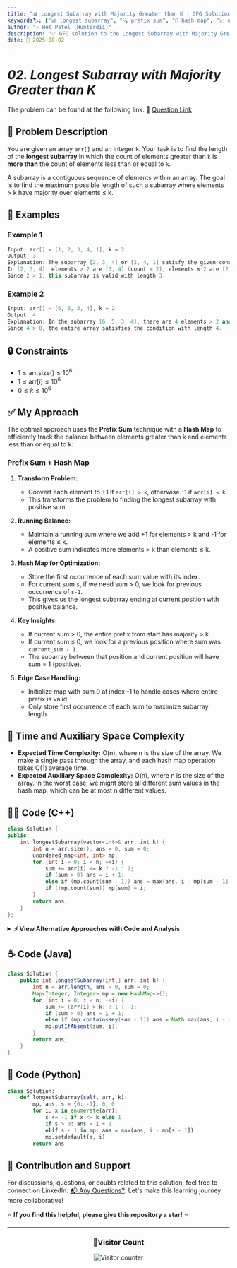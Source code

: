 ```yaml
---
title: "📊 Longest Subarray with Majority Greater than K | GFG Solution 🔍"
keywords🏷️: ["📊 longest subarray", "🔍 prefix sum", "📍 hash map", "📈 majority element", "📘 GFG", "🏁 competitive programming", "📚 DSA"]
author: "✍️ Het Patel (Hunterdii)"
description: "✅ GFG solution to the Longest Subarray with Majority Greater than K problem: find maximum length subarray where count of elements > k exceeds count of elements ≤ k using prefix sum technique. 🚀"
date: 📅 2025-08-02
---
```


# *02. Longest Subarray with Majority Greater than K*

The problem can be found at the following link: 🔗 [Question Link](https://www.geeksforgeeks.org/problems/longest-subarray-with-majority-greater-than-k/1)

## **🧩 Problem Description**

You are given an array `arr[]` and an integer `k`. Your task is to find the length of the **longest subarray** in which the count of elements greater than `k` is **more than** the count of elements less than or equal to `k`.

A subarray is a contiguous sequence of elements within an array. The goal is to find the maximum possible length of such a subarray where elements > k have majority over elements ≤ k.

## **📘 Examples**

### Example 1

```cpp
Input: arr[] = [1, 2, 3, 4, 1], k = 2
Output: 3
Explanation: The subarray [2, 3, 4] or [3, 4, 1] satisfy the given condition. 
In [2, 3, 4]: elements > 2 are [3, 4] (count = 2), elements ≤ 2 are [2] (count = 1).
Since 2 > 1, this subarray is valid with length 3.
```

### Example 2

```cpp
Input: arr[] = [6, 5, 3, 4], k = 2
Output: 4
Explanation: In the subarray [6, 5, 3, 4], there are 4 elements > 2 and 0 elements ≤ 2.
Since 4 > 0, the entire array satisfies the condition with length 4.
```

## **🔒 Constraints**

* $1 \le \text{arr.size()} \le 10^6$
* $1 \le \text{arr}[i] \le 10^6$
* $0 \le k \le 10^6$

## **✅ My Approach**

The optimal approach uses the **Prefix Sum** technique with a **Hash Map** to efficiently track the balance between elements greater than k and elements less than or equal to k:

### **Prefix Sum + Hash Map**

1. **Transform Problem:**
   * Convert each element to +1 if `arr[i] > k`, otherwise -1 if `arr[i] ≤ k`.
   * This transforms the problem to finding the longest subarray with positive sum.

2. **Running Balance:**
   * Maintain a running sum where we add +1 for elements > k and -1 for elements ≤ k.
   * A positive sum indicates more elements > k than elements ≤ k.

3. **Hash Map for Optimization:**
   * Store the first occurrence of each sum value with its index.
   * For current sum `s`, if we need sum > 0, we look for previous occurrence of `s-1`.
   * This gives us the longest subarray ending at current position with positive balance.

4. **Key Insights:**
   * If current sum > 0, the entire prefix from start has majority > k.
   * If current sum ≤ 0, we look for a previous position where sum was `current_sum - 1`.
   * The subarray between that position and current position will have sum = 1 (positive).

5. **Edge Case Handling:**
   * Initialize map with sum 0 at index -1 to handle cases where entire prefix is valid.
   * Only store first occurrence of each sum to maximize subarray length.

## 📝 Time and Auxiliary Space Complexity

* **Expected Time Complexity:** O(n), where n is the size of the array. We make a single pass through the array, and each hash map operation takes O(1) average time.
* **Expected Auxiliary Space Complexity:** O(n), where n is the size of the array. In the worst case, we might store all different sum values in the hash map, which can be at most n different values.

## **🧑‍💻 Code (C++)**

```cpp
class Solution {
public:
    int longestSubarray(vector<int>& arr, int k) {
        int n = arr.size(), ans = 0, sum = 0;
        unordered_map<int, int> mp;
        for (int i = 0; i < n; ++i) {
            sum += arr[i] <= k ? -1 : 1;
            if (sum > 0) ans = i + 1;
            else if (mp.count(sum - 1)) ans = max(ans, i - mp[sum - 1]);
            if (!mp.count(sum)) mp[sum] = i;
        }
        return ans;
    }
};
```

<details>
<summary><b>⚡ View Alternative Approaches with Code and Analysis</b></summary>

## 📊 **2️⃣ Two Pointer Sliding Window**

### 💡 Algorithm Steps:

1. Use running sum where ≤k adds -1 and >k adds +1 for balance calculation
2. Track count of elements ≤ k vs elements > k in current window
3. Expand window and update maximum when balance is positive
4. Use hash map to find previous positions with required balance

```cpp
class Solution {
public:
    int longestSubarray(vector<int>& arr, int k) {
        int ans = 0, balance = 0;
        unordered_map<int, int> mp;
        mp[0] = -1;
        for (int i = 0; i < arr.size(); ++i) {
            balance += arr[i] <= k ? -1 : 1;
            if (balance > 0) ans = i + 1;
            else if (mp.count(balance - 1)) ans = max(ans, i - mp[balance - 1]);
            if (!mp.count(balance)) mp[balance] = i;
        }
        return ans;
    }
};
```

### 📝 **Complexity Analysis:**

* **Time:** ⏱️ O(n) - Single pass with hash map lookups
* **Auxiliary Space:** 💾 O(n) - Hash map for balance tracking

### ✅ **Why This Approach?**

* Clear balance tracking logic
* Similar to original approach but different implementation
* Good for understanding prefix sum concept


## 📊 **3️⃣ Optimized Single Pass**

### 💡 Algorithm Steps:

1. Maintain running sum where ≤k adds -1 and >k adds +1
2. Use only essential variables to minimize memory overhead
3. Track maximum length when sum becomes positive
4. Use map only when necessary for negative sum lookups

```cpp
class Solution {
public:
    int longestSubarray(vector<int>& arr, int k) {
        unordered_map<int, int> m;
        int s = 0, res = 0;
        m[0] = -1;
        for (int i = 0; i < arr.size(); ++i) {
            s += arr[i] <= k ? -1 : 1;
            if (s > 0) res = i + 1;
            else if (m.find(s - 1) != m.end()) res = max(res, i - m[s - 1]);
            if (m.find(s) == m.end()) m[s] = i;
        }
        return res;
    }
};
```

### 📝 **Complexity Analysis:**

* **Time:** ⏱️ O(n) - Single traversal with hash map operations
* **Auxiliary Space:** 💾 O(n) - Hash map for sum tracking

### ✅ **Why This Approach?**

* Minimal variable usage for better performance
* Clean implementation with essential logic only
* Good balance of readability and efficiency

## 📊 **4️⃣ Brute Force Approach**

### 💡 Algorithm Steps:

1. Check all possible subarrays using nested loops
2. For each subarray, count elements > k and elements ≤ k
3. Update maximum length when count(>k) > count(≤k)
4. Return the maximum length found

```cpp
class Solution {
public:
    int longestSubarray(vector<int>& arr, int k) {
        int n = arr.size(), maxLen = 0;
        for (int i = 0; i < n; i++) {
            int countGreater = 0, countLessEqual = 0;
            for (int j = i; j < n; j++) {
                if (arr[j] > k) countGreater++;
                else countLessEqual++;
                if (countGreater > countLessEqual) {
                    maxLen = max(maxLen, j - i + 1);
                }
            }
        }
        return maxLen;
    }
};
```

### 📝 **Complexity Analysis:**

* **Time:** ⏱️ O(n²) - Nested loops to check all subarrays
* **Auxiliary Space:** 💾 O(1) - Only using constant extra space

### ✅ **Why This Approach?**

* Simple to understand and implement
* No additional data structures needed
* Good for small input sizes or educational purposes

> **Note:** This approach results in **Time Limit Exceeded (TLE)** for large inputs _(fails ~1110 /1115 test cases due to time constraints)_.

## 🆚 **🔍 Comparison of Approaches**

| 🚀 **Approach**                    | ⏱️ **Time Complexity** | 💾 **Space Complexity** | ✅ **Pros**                        | ⚠️ **Cons**                           |
| ---------------------------------- | ---------------------- | ----------------------- | --------------------------------- | ------------------------------------- |
| 🗺️ **Hash Map**                   | 🟢 O(n)                | 🟡 O(n)                 | 🎯 Handles all cases optimally    | 💾 Extra space for hash map          |
| 🔄 **Alternative Hash Map**        | 🟢 O(n)                | 🟡 O(n)                 | 🚀 Different implementation       | 💾 Same space complexity             |
| ⚡ **Optimized Single Pass**       | 🟢 O(n)                | 🟡 O(n)                 | 🧠 Minimal variable usage         | 💾 Still requires hash map           |
| 🐌 **Brute Force**                 | 🔴 O(n²)               | 🟢 O(1)                 | 💡 Simple, no extra space        | ⏰ Inefficient for large inputs      |

### 🏆 **Best Choice Recommendation**

| 🎯 **Scenario**                                    | 🎖️ **Recommended Approach**          | 🔥 **Performance Rating** |
| -------------------------------------------------- | ------------------------------------- | ------------------------- |
| 🏅 **General optimal solution**                   | 🥇 **Hash Map**                       | ★★★★★                     |
| 💾 **Alternative implementation**                 | 🥈 **Alternative Hash Map**           | ★★★★☆                     |
| 🎓 **Minimal code complexity**                    | 🏅 **Optimized Single Pass**          | ★★★★☆                     |
| 📚 **Educational/Small inputs**                   | 🏅 **Brute Force**                    | ★★☆☆☆                     |

</details>

## **☕ Code (Java)**

```java
class Solution {
    public int longestSubarray(int[] arr, int k) {
        int n = arr.length, ans = 0, sum = 0;
        Map<Integer, Integer> mp = new HashMap<>();
        for (int i = 0; i < n; ++i) {
            sum += (arr[i] > k) ? 1 : -1;
            if (sum > 0) ans = i + 1;
            else if (mp.containsKey(sum - 1)) ans = Math.max(ans, i - mp.get(sum - 1));
            mp.putIfAbsent(sum, i);
        }
        return ans;
    }
}
```

## **🐍 Code (Python)**

```python
class Solution:
    def longestSubarray(self, arr, k):
        mp, ans, s = {0: -1}, 0, 0
        for i, x in enumerate(arr):
            s += -1 if x <= k else 1
            if s > 0: ans = i + 1
            elif s - 1 in mp: ans = max(ans, i - mp[s - 1])
            mp.setdefault(s, i)
        return ans
```

## 🧠 Contribution and Support

For discussions, questions, or doubts related to this solution, feel free to connect on LinkedIn: [📬 Any Questions?](https://www.linkedin.com/in/patel-hetkumar-sandipbhai-8b110525a/). Let's make this learning journey more collaborative!

⭐ **If you find this helpful, please give this repository a star!** ⭐

---

<div align="center">
  <h3><b>📍Visitor Count</b></h3>
</div>

<p align="center">
  <img src="https://visitor-badge.laobi.icu/badge?page_id=Hunterdii.GeeksforGeeks-POTD" alt="Visitor counter" />
</p>
